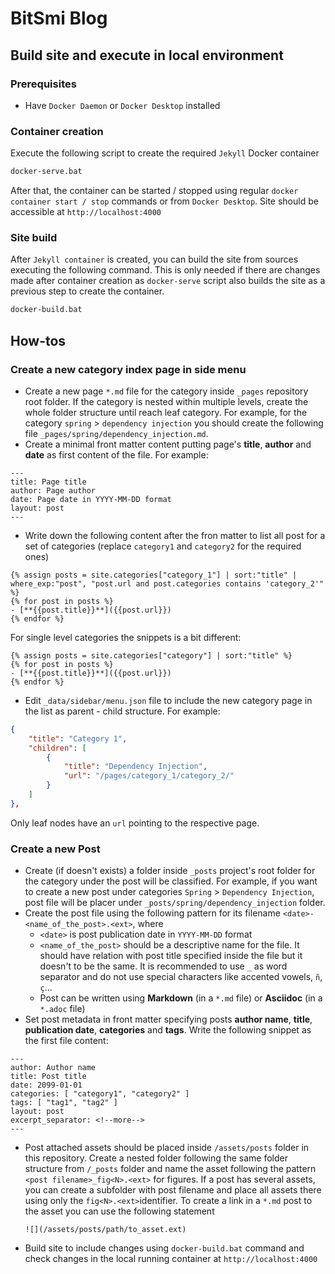 # BitSmi Blog

## Build site and execute in local environment

### Prerequisites

- Have `Docker Daemon` or `Docker Desktop` installed

### Container creation

Execute the following script to create the required `Jekyll` Docker container

```sh
docker-serve.bat
```

After that, the container can be started / stopped using regular `docker container start / stop` commands or from `Docker Desktop`. Site should be accessible at `http://localhost:4000`

### Site build

After `Jekyll container` is created, you can build the site from sources executing the following command. This is only needed if there are changes made after container creation as 
`docker-serve` script also builds the site as a previous step to create the container.

```sh
docker-build.bat
```

## How-tos

### Create a new category index page in side menu

- Create a new page `*.md` file for the category inside `_pages` repository root folder. If the category is nested within multiple levels, create the whole folder structure until reach leaf category. 
For example, for the category `spring` > `dependency injection` you should create the following file `_pages/spring/dependency_injection.md`.
- Create a minimal front matter content putting page's **title**, **author** and **date** as first content of the file. For example:
```
---
title: Page title
author: Page author
date: Page date in YYYY-MM-DD format
layout: post
---
```
- Write down the following content after the fron matter to list all post for a set of categories (replace `category1` and `category2` for the required ones)
```
{% assign posts = site.categories["category_1"] | sort:"title" | where_exp:"post", "post.url and post.categories contains 'category_2'" %}
{% for post in posts %}
- [**{{post.title}}**]({{post.url}})
{% endfor %}
```
For single level categories the snippets is a bit different:
```
{% assign posts = site.categories["category"] | sort:"title" %}
{% for post in posts %}
- [**{{post.title}}**]({{post.url}})
{% endfor %}
``` 
- Edit `_data/sidebar/menu.json` file to include the new category page in the list as parent - child structure. For example:
```json
{
	"title": "Category 1",
	"children": [
		{
			"title": "Dependency Injection",
			"url": "/pages/category_1/category_2/"
		}
	]
},
```
Only leaf nodes have an `url` pointing to the respective page.

### Create a new Post

- Create (if doesn't exists) a folder inside `_posts` project's root folder for the category under the post will be classified. 
  For example, if you want to create a new post under categories `Spring` > `Dependency Injection`, post file will be placer under `_posts/spring/dependency_injection` folder.
- Create the post file using the following pattern for its filename `<date>-<name_of_the_post>.<ext>`, where
	- `<date>` is post publication date in `YYYY-MM-DD` format
	- `<name_of_the_post>` should be a descriptive name for the file. It should have relation with post title specified inside the file but it doesn't to be the same.
	  It is recommended to use `_` as word separator and do not use special characters like accented vowels, `ñ`, `ç`...
	- Post can be written using **Markdown** (in a `*.md` file) or **Asciidoc** (in a `*.adoc` file)
- Set post metadata in front matter specifying posts **author name**, **title**, **publication date**, **categories** and **tags**. Write the following snippet as the first file content:
```
---
author: Author name
title: Post title
date: 2099-01-01
categories: [ "category1", "category2" ]
tags: [ "tag1", "tag2" ]
layout: post
excerpt_separator: <!--more-->
---
```
- Post attached assets should be placed inside `/assets/posts` folder in this repository. Create a nested folder following the same folder structure from `/_posts` folder and name the asset
  following the pattern `<post filename>_fig<N>.<ext>` for figures. If a post has several assets, you can create a subfolder with post filename and place all assets there using only the `fig<N>.<ext>`identifier. To create a link in a `*.md` post to the asset you can use the following statement
  ```
  ![](/assets/posts/path/to_asset.ext)
  ```
- Build site to include changes using `docker-build.bat` command and check changes in the local running container at `http://localhost:4000`
